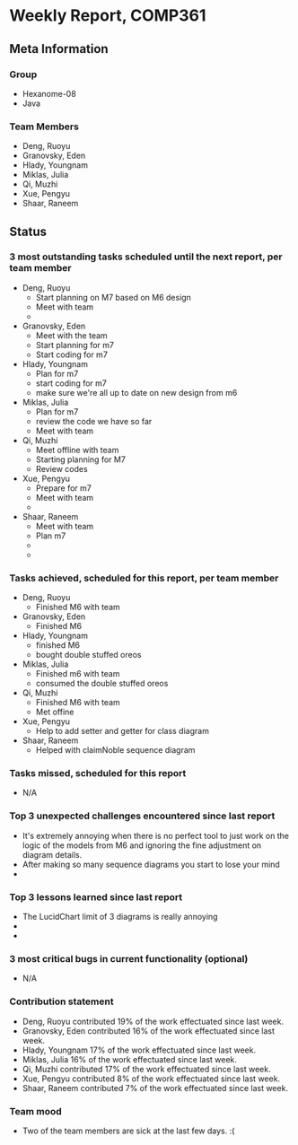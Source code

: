 # Weekly Report, COMP361

## Meta Information

### Group

 * Hexanome-08
 * Java

### Team Members

 * Deng, Ruoyu
 * Granovsky, Eden
 * Hlady, Youngnam
 * Miklas, Julia
 * Qi, Muzhi
 * Xue, Pengyu
 * Shaar, Raneem

## Status

### 3 most outstanding tasks scheduled until the next report, per team member

 * Deng, Ruoyu
    * Start planning on M7 based on M6 design
    * Meet with team
    * 
 * Granovsky, Eden
    * Meet with the team
    * Start planning for m7
    * Start coding for m7
 * Hlady, Youngnam
    * Plan for m7
    * start coding for m7
    * make sure we're all up to date on new design from m6
 * Miklas, Julia
    * Plan for m7
    * review the code we have so far
    * Meet with team
 * Qi, Muzhi
    * Meet offline with team
    * Starting planning for M7
    * Review codes
 * Xue, Pengyu
    * Prepare for m7
    * Meet with team
    * 
 * Shaar, Raneem
    * Meet with team
    * Plan m7
    * 
    *  

### Tasks achieved, scheduled for this report, per team member

 * Deng, Ruoyu
    * Finished M6 with team
 * Granovsky, Eden
    * Finished M6
 * Hlady, Youngnam
    * finished M6
    * bought double stuffed oreos
 * Miklas, Julia
    * Finished m6 with team
    * consumed the double stuffed oreos
 * Qi, Muzhi
    * Finished M6 with team
    * Met offine  
 * Xue, Pengyu
    * Help to add setter and getter for class diagram
 * Shaar, Raneem
    * Helped with claimNoble sequence diagram

### Tasks missed, scheduled for this report

 * N/A

### Top 3 unexpected challenges encountered since last report

  * It's extremely annoying when there is no perfect tool to just work on the logic of the models from M6 and ignoring the fine adjustment on diagram details.
  * After making so many sequence diagrams you start to lose your mind
  * 

### Top 3 lessons learned since last report

  * The LucidChart limit of 3 diagrams is really annoying
  * 
  * 

### 3 most critical bugs in current functionality (optional)

  * N/A

### Contribution statement

 * Deng, Ruoyu contributed 19% of the work effectuated since last week.
 * Granovsky, Eden contributed 16% of the work effectuated since last week.
 * Hlady, Youngnam 17% of the work effectuated since last week.
 * Miklas, Julia 16% of the work effectuated since last week.
 * Qi, Muzhi contributed 17% of the work effectuated since last week.
 * Xue, Pengyu contributed 8% of the work effectuated since last week.
 * Shaar, Raneem contributed 7% of the work effectuated since last week.

### Team mood

 * Two of the team members are sick at the last few days. :(
